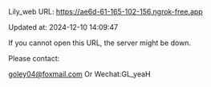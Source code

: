 Lily_web URL: https://ae6d-61-165-102-156.ngrok-free.app

Updated at: 2024-12-10 14:09:47

If you cannot open this URL, the server might be down.

Please contact: 

goley04@foxmail.com Or Wechat:GL_yeaH